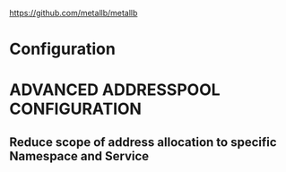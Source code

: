 
https://github.com/metallb/metallb

# Configuration

# ADVANCED ADDRESSPOOL CONFIGURATION

## Reduce scope of address allocation to specific Namespace and Service


